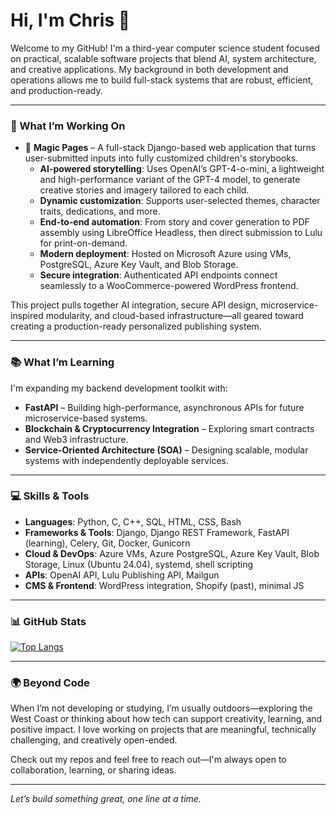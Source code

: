 # Hi, I'm Chris 👋

Welcome to my GitHub! I'm a third-year computer science student focused on practical, scalable software projects that blend AI, system architecture, and creative applications. My background in both development and operations allows me to build full-stack systems that are robust, efficient, and production-ready.

---

### 🚀 What I’m Working On

- 🎨 **Magic Pages** – A full-stack Django-based web application that turns user-submitted inputs into fully customized children's storybooks.  
  - **AI-powered storytelling**: Uses OpenAI’s GPT-4-o-mini, a lightweight and high-performance variant of the GPT-4 model, to generate creative stories and imagery tailored to each child.  
  - **Dynamic customization**: Supports user-selected themes, character traits, dedications, and more.  
  - **End-to-end automation**: From story and cover generation to PDF assembly using LibreOffice Headless, then direct submission to Lulu for print-on-demand.  
  - **Modern deployment**: Hosted on Microsoft Azure using VMs, PostgreSQL, Azure Key Vault, and Blob Storage.  
  - **Secure integration**: Authenticated API endpoints connect seamlessly to a WooCommerce-powered WordPress frontend.

This project pulls together AI integration, secure API design, microservice-inspired modularity, and cloud-based infrastructure—all geared toward creating a production-ready personalized publishing system.

---

### 📚 What I’m Learning

I'm expanding my backend development toolkit with:

- **FastAPI** – Building high-performance, asynchronous APIs for future microservice-based systems.  
- **Blockchain & Cryptocurrency Integration** – Exploring smart contracts and Web3 infrastructure.  
- **Service-Oriented Architecture (SOA)** – Designing scalable, modular systems with independently deployable services.

---

### 💻 Skills & Tools

- **Languages**: Python, C, C++, SQL, HTML, CSS, Bash  
- **Frameworks & Tools**: Django, Django REST Framework, FastAPI (learning), Celery, Git, Docker, Gunicorn  
- **Cloud & DevOps**: Azure VMs, Azure PostgreSQL, Azure Key Vault, Blob Storage, Linux (Ubuntu 24.04), systemd, shell scripting  
- **APIs**: OpenAI API, Lulu Publishing API, Mailgun  
- **CMS & Frontend**: WordPress integration, Shopify (past), minimal JS  

---

### 📊 GitHub Stats

[![Top Langs](https://github-readme-stats.vercel.app/api/top-langs/?username=lawrence908&layout=donut)](https://github.com/anuraghazra/github-readme-stats)

---

### 🌍 Beyond Code

When I’m not developing or studying, I’m usually outdoors—exploring the West Coast or thinking about how tech can support creativity, learning, and positive impact. I love working on projects that are meaningful, technically challenging, and creatively open-ended.

Check out my repos and feel free to reach out—I'm always open to collaboration, learning, or sharing ideas.

---

*Let’s build something great, one line at a time.*